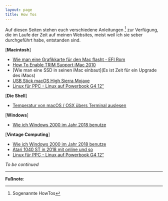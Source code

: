 ```yaml
---
layout: page
title: How Tos
---
```


Auf diesen Seiten stehen euch verschiedene Anleitungen [^1] zur Verfügung, die im Laufe der Zeit auf meinen Websites, meist weil ich sie seber durchgeführt habe, entstanden sind.

[**Macintosh**]
* [Wie man eine Grafikkarte für den Mac flasht - EFI Rom](https://apfelhammer.de/2019/02/06/Flash-GPU-MacPro/)
* [How To Enable TRIM Support iMac 2010](https://apfelhammer.de/2018/12/22/how-to-enable-trim/)
* [Wie man eine SSD in seinen iMac einbaut](Es ist Zeit für ein Upgrade des iMacs)
* [USB Stick macOS High Sierra Mojave](https://apfelhammer.de/2018/11/17/usb-stick-mojave/)
* [Linux für PPC - Linux auf Powerbook G4 12"](https://apfelhammer.de/2017/12/01/linux-fur-ppc-linux-auf-powerbook-g4-12/)

[**Die Shell**]
* [Temperatur von macOS / OSX übers Terminal auslesen](https://apfelhammer.de/2018/12/18/iStats-Temperatur-macOS/)

[**Windows**]
* [Wie ich Windows 2000 im Jahr 2018 benutze](https://apfelhammer.de/2018/12/03/Install-Win2k-2018/)

[**Vintage Computing**]
* [Wie ich Windows 2000 im Jahr 2018 benutze](https://apfelhammer.de/2018/12/03/Install-Win2k-2018/)
* [Atari 1040 ST in 2018 mit online und so](https://apfelhammer.de/2018/05/05/Atari-ST-in-2018-mit-Online/)
* [Linux für PPC - Linux auf Powerbook G4 12"](https://apfelhammer.de/2017/12/01/linux-fur-ppc-linux-auf-powerbook-g4-12/)

*To be continued*

---

**Fußnote**:

[^1]: Sogenannte HowTos
